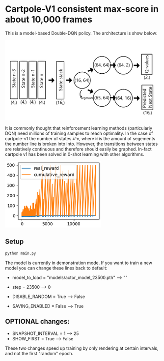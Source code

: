 # Cartpole-V1 consistent max-score in about 10,000 frames

This is a model-based Double-DQN policy. The architecture is show below:

![Architecture](model_architecture.png)

It is commonly thought that reinforcement learning methods (particularly DQN) need millions of training samples to reach optimality.
In the case of cartpole-v1 the number of states `4^n`, where `N` is the amount of segements the number line is broken into into. However, the transitions between states are relatively continuous and therefore should easily be graphed. In-fact cartpole v1 has been solved in 0-shot learning with other algorithms.

![Cumulative Reward](cumulative_reward.png)

## Setup

```python
python main.py
```

The model is currently in demonstration mode. If you want to train a new model you can change these lines back to default:

- model_to_load = "models/actor_model_23500.pth" --> ""

- step = 23500 --> 0

- DISABLE_RANDOM = True --> False

- SAVING_ENABLED = False --> True


## OPTIONAL changes:
- SNAPSHOT_INTERVAL = 1 --> 25
- SHOW_FIRST = True --> False

These two changes speed up training by only rendering at certain intervals, and not the first "random" epoch.

